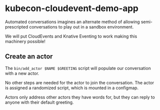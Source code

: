 # kubecon-cloudevent-demo-app

Automated conversations imagines an alternate method of allowing semi-prescripted conversations to play out in a sandbox environment.

We will put CloudEvents and Knative Eventing to work making this machinery possible!

## Create an actor

The `bin/add_actor $NAME $GREETING` script will populate our conversation with a new actor.

No other steps are needed for the actor to join the conversation. The actor is assigned a randomized script, which is mounted in a configmap.

Actors only address other actors they have words for, but they can reply to anyone with their default greeting.
